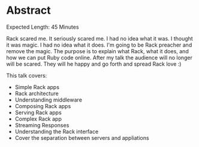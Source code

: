 # Abstract

Expected Length: 45 Minutes

Rack scared me. It seriously scared me. I had no idea what it was. I
thought it was magic. I had no idea what it does. I'm going to be Rack
preacher and remove the magic. The purpose is to explain what Rack, what
it does, and how we can put Ruby code online. After my talk the audience
will no longer will be scared. They will he happy and go forth and
spread Rack love :)

This talk covers:

* Simple Rack apps
* Rack architecture
* Understanding middleware
* Composing Rack apps
* Serving Rack apps
* Complex Rack app
* Streaming Responses
* Understanding the Rack interface
* Cover the separation between servers and appliations
